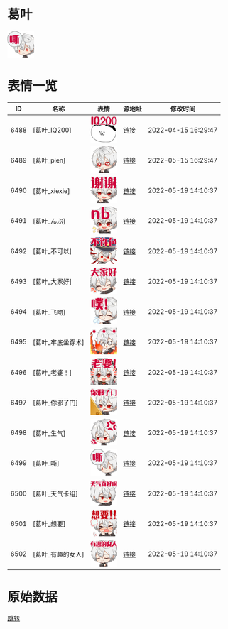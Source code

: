 # 葛叶

<img src="./cover.png" height="60" alt="cover" />

# 表情一览

|ID|名称|表情|源地址|修改时间|
|----|----|----|----|----|
|6488|[葛叶_IQ200]|<img src="./pic/006488_%5B葛叶_IQ200%5D.png" height="60" alt="IQ200"/>|[链接](http://i0.hdslb.com/bfs/emote/8caaf0c265a38433e9f5a461eea792e1a9033263.png)|2022-04-15 16:29:47|
|6489|[葛叶_pien]|<img src="./pic/006489_%5B葛叶_pien%5D.png" height="60" alt="pien"/>|[链接](http://i0.hdslb.com/bfs/emote/6f329bf2c3c288d7642a09648b22ea34b1f08e5e.png)|2022-05-15 16:29:47|
|6490|[葛叶_xiexie]|<img src="./pic/006490_%5B葛叶_xiexie%5D.png" height="60" alt="xiexie"/>|[链接](http://i0.hdslb.com/bfs/emote/5e564a886334be75aa1a85503cd3557fd6196fc8.png)|2022-05-19 14:10:37|
|6491|[葛叶_んぶ]|<img src="./pic/006491_%5B葛叶_んぶ%5D.png" height="60" alt="んぶ"/>|[链接](http://i0.hdslb.com/bfs/emote/ef53bde6b27c1c77a2b2eb670e9a14014d358513.png)|2022-05-19 14:10:37|
|6492|[葛叶_不可以]|<img src="./pic/006492_%5B葛叶_不可以%5D.png" height="60" alt="不可以"/>|[链接](http://i0.hdslb.com/bfs/emote/02c57102a1d7a02f3c8720b8f0916b0f45dbe7d5.png)|2022-05-19 14:10:37|
|6493|[葛叶_大家好]|<img src="./pic/006493_%5B葛叶_大家好%5D.png" height="60" alt="大家好"/>|[链接](http://i0.hdslb.com/bfs/emote/4cc3c2e958459e00e58d55a85a490d6ba7a0bc29.png)|2022-05-19 14:10:37|
|6494|[葛叶_飞吻]|<img src="./pic/006494_%5B葛叶_飞吻%5D.png" height="60" alt="飞吻"/>|[链接](http://i0.hdslb.com/bfs/emote/9afb86ab61ab0eade0a7fa81b8165afb685ff3f1.png)|2022-05-19 14:10:37|
|6495|[葛叶_牢底坐穿术]|<img src="./pic/006495_%5B葛叶_牢底坐穿术%5D.png" height="60" alt="牢底坐穿术"/>|[链接](http://i0.hdslb.com/bfs/emote/193fdc9683a109ff7ff062bd9bb749ed39fee4ac.png)|2022-05-19 14:10:37|
|6496|[葛叶_老婆！]|<img src="./pic/006496_%5B葛叶_老婆！%5D.png" height="60" alt="老婆！"/>|[链接](http://i0.hdslb.com/bfs/emote/008fb93aa6405175cf312bc739a002b74f0c32a4.png)|2022-05-19 14:10:37|
|6497|[葛叶_你邪了门]|<img src="./pic/006497_%5B葛叶_你邪了门%5D.png" height="60" alt="你邪了门"/>|[链接](http://i0.hdslb.com/bfs/emote/74a378975cadc8ac8bcfd21b0e635b3761f728cf.png)|2022-05-19 14:10:37|
|6498|[葛叶_生气]|<img src="./pic/006498_%5B葛叶_生气%5D.png" height="60" alt="生气"/>|[链接](http://i0.hdslb.com/bfs/emote/5c1c2575b1683fa4f4256f2446d501fc32378a37.png)|2022-05-19 14:10:37|
|6499|[葛叶_嘶]|<img src="./pic/006499_%5B葛叶_嘶%5D.png" height="60" alt="嘶"/>|[链接](http://i0.hdslb.com/bfs/emote/a4fdbfc88903a7a33fc391cfe021b7b5b7262268.png)|2022-05-19 14:10:37|
|6500|[葛叶_天气卡组]|<img src="./pic/006500_%5B葛叶_天气卡组%5D.png" height="60" alt="天气卡组"/>|[链接](http://i0.hdslb.com/bfs/emote/087f2298c02a9945a6f98c848d243e34e9fedc5e.png)|2022-05-19 14:10:37|
|6501|[葛叶_想要]|<img src="./pic/006501_%5B葛叶_想要%5D.png" height="60" alt="想要"/>|[链接](http://i0.hdslb.com/bfs/emote/c9e4b476685411f95adce73fad7468801acb1a92.png)|2022-05-19 14:10:37|
|6502|[葛叶_有趣的女人]|<img src="./pic/006502_%5B葛叶_有趣的女人%5D.png" height="60" alt="有趣的女人"/>|[链接](http://i0.hdslb.com/bfs/emote/dbcb764e32a8b4b81f0ab1a5a08eb80555af0931.png)|2022-05-19 14:10:37|

# 原始数据

[跳转](./raw.json)

